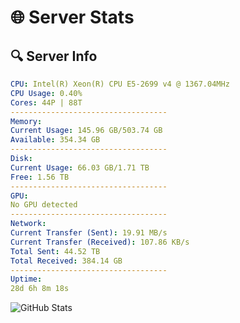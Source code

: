 # 🌐 Server Stats
## 🔍 Server Info
```yaml
CPU: Intel(R) Xeon(R) CPU E5-2699 v4 @ 1367.04MHz
CPU Usage: 0.40%
Cores: 44P | 88T
-----------------------------------
Memory:
Current Usage: 145.96 GB/503.74 GB
Available: 354.34 GB
-----------------------------------
Disk:
Current Usage: 66.03 GB/1.71 TB
Free: 1.56 TB
-----------------------------------
GPU:
No GPU detected
-----------------------------------
Network:
Current Transfer (Sent): 19.91 MB/s
Current Transfer (Received): 107.86 KB/s
Total Sent: 44.52 TB
Total Received: 384.14 GB
-----------------------------------
Uptime:
28d 6h 8m 18s
```
![GitHub Stats](https://img.shields.io/badge/Updated-2025-04-05_03:31:07-blue)